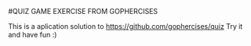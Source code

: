#QUIZ GAME EXERCISE FROM GOPHERCISES

This is a aplication solution to https://github.com/gophercises/quiz
Try it and have fun :)